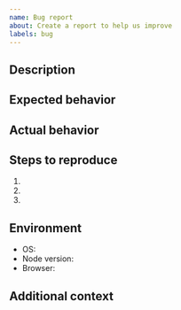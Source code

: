 ```yaml
---
name: Bug report
about: Create a report to help us improve
labels: bug
---
```


## Description

## Expected behavior

## Actual behavior

## Steps to reproduce

1.
2.
3.

## Environment

- OS:
- Node version:
- Browser:

## Additional context
